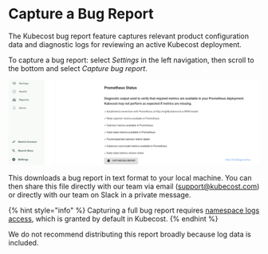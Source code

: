 # Capture a Bug Report

The Kubecost bug report feature captures relevant product configuration data and diagnostic logs for reviewing an active Kubecost deployment.

To capture a bug report: select _Settings_ in the left navigation, then scroll to the bottom and select _Capture bug report_.

![Capture a bug report on the Settings page](.gitbook/assets/capturenbugreport.PNG)

This downloads a bug report in text format to your local machine. You can then share this file directly with our team via email (support@kubecost.com) or directly with our team on Slack in a private message.

{% hint style="info" %}
Capturing a full bug report requires [namespace logs access](https://github.com/kubecost/cost-analyzer-helm-chart/blob/df5e4ab053e3a8bd22534bceff9a468b82d33f0f/cost-analyzer/values.yaml#L367), which is granted by default in Kubecost.
{% endhint %}

We do not recommend distributing this report broadly because log data is included.
